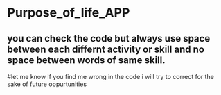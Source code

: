 # Purpose_of_life_APP
 ## you can check the code but always use space between each differnt activity or skill and no space between words of same skill.
 #let me know if you find me wrong in the code i will try to correct for  the  sake of future oppurtunities
